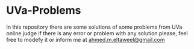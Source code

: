 # UVa-Problems
In this repository there are some solutions of some problems from UVa online judge 
if there is any error or problem with any solution please, feel free to modefy it or inform me at ahmed.m.eltaweel@gmail.com
